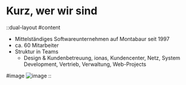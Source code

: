 # Kurz, wer wir sind

::dual-layout
#content

- Mittelständiges Softwareunternehmen auf Montabaur seit 1997
- ca. 60 Mitarbeiter
- Struktur in Teams
  - Design & Kundenbetreuung, ionas, Kundencenter, Netz, System Development, Vertrieb, Verwaltung, Web-Projects

#image
![image](https://external-content.duckduckgo.com/iu/?u=https%3A%2F%2Fi.imgflip.com%2F2ken5k.jpg&f=1&nofb=1&ipt=1e330d39a26bd92110651f1520ed0ac5307613a71f0c5864d39d50ca01e116e1&ipo=images)
::
